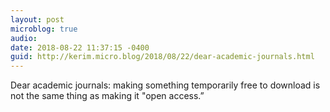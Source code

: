```yaml
---
layout: post
microblog: true
audio: 
date: 2018-08-22 11:37:15 -0400
guid: http://kerim.micro.blog/2018/08/22/dear-academic-journals.html
---
```

Dear academic journals: making something temporarily free to download is not the same thing as making it "open access.”
